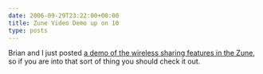 ```yaml
---
date: 2006-09-29T23:22:00+00:00
title: Zune Video Demo up on 10
type: posts
---
```

Brian and I just posted [a demo of the wireless sharing features in the Zune](http://on10.net/Blogs/duncan/sharing-songs-and-pictures-with-the-zune/), so if you are into that sort of thing you should check it out.
